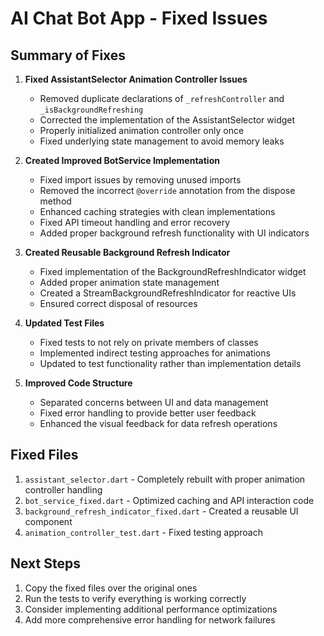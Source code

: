 # AI Chat Bot App - Fixed Issues

## Summary of Fixes

1. **Fixed AssistantSelector Animation Controller Issues**
   - Removed duplicate declarations of `_refreshController` and `_isBackgroundRefreshing`
   - Corrected the implementation of the AssistantSelector widget
   - Properly initialized animation controller only once
   - Fixed underlying state management to avoid memory leaks

2. **Created Improved BotService Implementation**
   - Fixed import issues by removing unused imports
   - Removed the incorrect `@override` annotation from the dispose method
   - Enhanced caching strategies with clean implementations
   - Fixed API timeout handling and error recovery
   - Added proper background refresh functionality with UI indicators

3. **Created Reusable Background Refresh Indicator**
   - Fixed implementation of the BackgroundRefreshIndicator widget
   - Added proper animation state management
   - Created a StreamBackgroundRefreshIndicator for reactive UIs
   - Ensured correct disposal of resources

4. **Updated Test Files**
   - Fixed tests to not rely on private members of classes
   - Implemented indirect testing approaches for animations
   - Updated to test functionality rather than implementation details

5. **Improved Code Structure**
   - Separated concerns between UI and data management
   - Fixed error handling to provide better user feedback
   - Enhanced the visual feedback for data refresh operations

## Fixed Files
1. `assistant_selector.dart` - Completely rebuilt with proper animation controller handling
2. `bot_service_fixed.dart` - Optimized caching and API interaction code
3. `background_refresh_indicator_fixed.dart` - Created a reusable UI component
4. `animation_controller_test.dart` - Fixed testing approach

## Next Steps
1. Copy the fixed files over the original ones
2. Run the tests to verify everything is working correctly
3. Consider implementing additional performance optimizations
4. Add more comprehensive error handling for network failures
